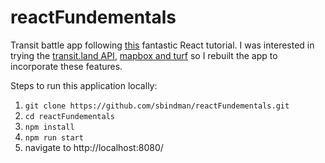 # reactFundementals
Transit battle app following [this]( https://online.reacttraining.com/) fantastic React tutorial. 
I was interested in trying the [transit.land API](https://transit.land/), [mapbox and turf](https://www.mapbox.com/analysis/) so I rebuilt the app to incorporate these features.




Steps to run this application locally:
1. ` git clone https://github.com/sbindman/reactFundementals.git  `
2. `cd reactFundementals`
3. `npm install`
4. `npm run start`
5. navigate to http://localhost:8080/
